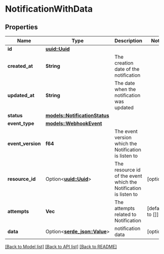 # NotificationWithData

## Properties

Name | Type | Description | Notes
------------ | ------------- | ------------- | -------------
**id** | [**uuid::Uuid**](uuid::Uuid.md) |  | 
**created_at** | **String** | The creation date of the notification | 
**updated_at** | **String** | The date when the notification was updated | 
**status** | [**models::NotificationStatus**](NotificationStatus.md) |  | 
**event_type** | [**models::WebhookEvent**](WebhookEvent.md) |  | 
**event_version** | **f64** | The event version which the Notification is listen to | 
**resource_id** | Option<[**uuid::Uuid**](uuid::Uuid.md)> | The resource id of the event which the Notification is listen to | [optional]
**attempts** | **Vec<String>** | The attempts related to Notification | [default to []]
**data** | Option<[**serde_json::Value**](.md)> | notification data | [optional]

[[Back to Model list]](../README.md#documentation-for-models) [[Back to API list]](../README.md#documentation-for-api-endpoints) [[Back to README]](../README.md)


